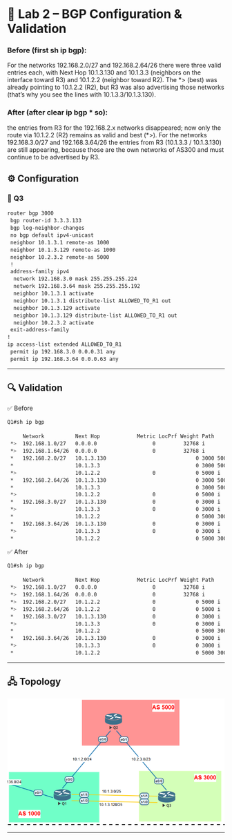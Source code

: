 # 🔹 Lab 2 – BGP Configuration & Validation
### Before (first sh ip bgp): 
For the networks 192.168.2.0/27 and 192.168.2.64/26 there were three valid entries each, with Next Hop 10.1.3.130 and 10.1.3.3 (neighbors on the interface toward R3) and 10.1.2.2 (neighbor toward R2). The *> (best) was already pointing to 10.1.2.2 (R2), but R3 was also advertising those networks (that’s why you see the lines with 10.1.3.3/10.1.3.130).

### After (after clear ip bgp * so): 
the entries from R3 for the 192.168.2.x networks disappeared; now only the route via 10.1.2.2 (R2) remains as valid and best (*>).
For the networks 192.168.3.0/27 and 192.168.3.64/26 the entries from R3 (10.1.3.3 / 10.1.3.130) are still appearing, because those are the own networks of AS300 and must continue to be advertised by R3.
## ⚙️ Configuration
### 🔀 **Q3** 
```bash
router bgp 3000
 bgp router-id 3.3.3.133
 bgp log-neighbor-changes
 no bgp default ipv4-unicast
 neighbor 10.1.3.1 remote-as 1000
 neighbor 10.1.3.129 remote-as 1000
 neighbor 10.2.3.2 remote-as 5000
 !
 address-family ipv4
  network 192.168.3.0 mask 255.255.255.224
  network 192.168.3.64 mask 255.255.255.192
  neighbor 10.1.3.1 activate
  neighbor 10.1.3.1 distribute-list ALLOWED_TO_R1 out
  neighbor 10.1.3.129 activate
  neighbor 10.1.3.129 distribute-list ALLOWED_TO_R1 out
  neighbor 10.2.3.2 activate
 exit-address-family
!
ip access-list extended ALLOWED_TO_R1
 permit ip 192.168.3.0 0.0.0.31 any
 permit ip 192.168.3.64 0.0.0.63 any
```

-----

## 🔍 Validation

✅ Before 
```bash
Q1#sh ip bgp

     Network          Next Hop            Metric LocPrf Weight Path
 *>  192.168.1.0/27   0.0.0.0                  0         32768 i
 *>  192.168.1.64/26  0.0.0.0                  0         32768 i
 *   192.168.2.0/27   10.1.3.130                             0 3000 5000 i         <---- I was lerning for this segment
 *                    10.1.3.3                               0 3000 5000 i         <---- I was lerning for this segment
 *>                   10.1.2.2                 0             0 5000 i              <---- I was lerning this segment as well
 *   192.168.2.64/26  10.1.3.130                             0 3000 5000 i
 *                    10.1.3.3                               0 3000 5000 i
 *>                   10.1.2.2                 0             0 5000 i
 *   192.168.3.0/27   10.1.3.130               0             0 3000 i
 *>                   10.1.3.3                 0             0 3000 i
 *                    10.1.2.2                               0 5000 3000 i
 *   192.168.3.64/26  10.1.3.130               0             0 3000 i
 *>                   10.1.3.3                 0             0 3000 i
 *                    10.1.2.2                               0 5000 3000 i

```
✅ After 
```bash
Q1#sh ip bgp

     Network          Next Hop            Metric LocPrf Weight Path
 *>  192.168.1.0/27   0.0.0.0                  0         32768 i
 *>  192.168.1.64/26  0.0.0.0                  0         32768 i
 *>  192.168.2.0/27   10.1.2.2                 0             0 5000 i
 *>  192.168.2.64/26  10.1.2.2                 0             0 5000 i
 *   192.168.3.0/27   10.1.3.130               0             0 3000 i
 *>                   10.1.3.3                 0             0 3000 i
 *                    10.1.2.2                               0 5000 3000 i
 *   192.168.3.64/26  10.1.3.130               0             0 3000 i
 *>                   10.1.3.3                 0             0 3000 i
 *                    10.1.2.2                               0 5000 3000 i
```

-----

## 🖧 Topology

![Lab 7 Topology](../Diagrams/bgp7.png)

-----
